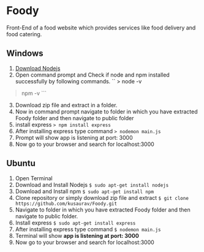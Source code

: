 # Foody
Front-End of a food website which provides services like food delivery and food catering. 
## Windows 
1. [Download Nodejs](https://nodejs.org/en/download/)
2. Open command prompt and Check if node and npm installed successfully by following commands.
`` > node -v 
 > npm -v ```
 
3. Download zip file and extract in a folder.
4. Now in command prompt navigate to folder in which you have extracted Foody folder and then navigate to public folder
5. install express 
``` > npm install express ```
6. After installing express type command 
``` > nodemon main.js ```
7. Prompt will show app is listening at port: 3000
8. Now go to your browser and search for localhost:3000
 
## Ubuntu 
1. Open Terminal
2. Download and Install Nodejs 
```$ sudo apt-get install nodejs ```
3. Download and Install npm
```$ sudo apt-get install npm ``` 
4. Clone repository or simply download zip file and extract
```$ git clone https://github.com/kusaurav/Foody.git```
5. Navigate to folder in which you have extracted Foody folder and then navigate to public folder.
6. Install express 
```$ sudo apt-get install express ``` 
7. After installing express type command 
```$ nodemon main.js ```
8. Terminal will show **app is listening at port: 3000**
9. Now go to your browser and search for localhost:3000
